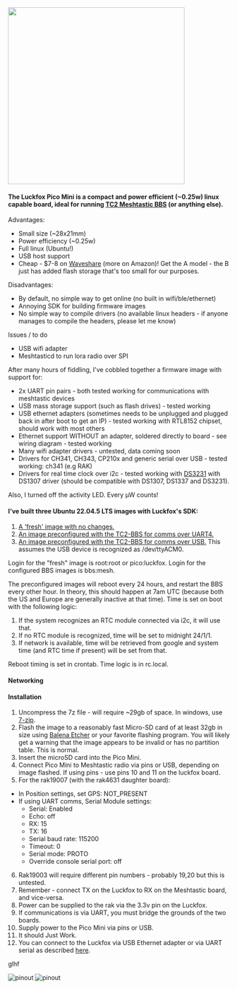 <img src="https://github.com/noon92/luckfox/blob/main/luckfox_pico_mini_tiny_linux_board.jpg" width="400">

#### The Luckfox Pico Mini is a compact and power efficient (~0.25w) linux capable board, ideal for running [TC2 Meshtastic BBS](https://github.com/TheCommsChannel/TC2-BBS-mesh) (or anything else).

Advantages:
* Small size (~28x21mm)
* Power efficiency (~0.25w)
* Full linux (Ubuntu!)
* USB host support
* Cheap - $7-8 on [Waveshare](https://www.waveshare.com/luckfox-pico-min.htm) (more on Amazon)! Get the A model - the B just has added flash storage that's too small for our purposes.

Disadvantages:
* By default, no simple way to get online (no built in wifi/ble/ethernet)
* Annoying SDK for building firmware images
* No simple way to compile drivers (no available linux headers - if anyone manages to compile the headers, please let me know)

Issues / to do
* USB wifi adapter
* Meshtasticd to run lora radio over SPI

After many hours of fiddling, I've cobbled together a firmware image with support for:
* 2x UART pin pairs - both tested working for communications with meshtastic devices
* USB mass storage support (such as flash drives) - tested working
* USB ethernet adapters (sometimes needs to be unplugged and plugged back in after boot to get an IP) - tested working with RTL8152 chipset, should work with most others
* Ethernet support WITHOUT an adapter, soldered directly to board - see wiring diagram - tested working
* Many wifi adapter drivers - untested, data coming soon
* Drivers for CH341, CH343, CP210x and generic serial over USB - tested working: ch341 (e.g RAK)
* Drivers for real time clock over i2c - tested working with [DS3231](https://aliexpress.com/item/1005007143842437.html) with DS1307 driver (should be compatible with DS1307, DS1337 and DS3231).

Also, I turned off the activity LED. Every μW counts!

#### I've built three Ubuntu 22.04.5 LTS images with Luckfox's SDK:
1. [A 'fresh' image with no changes.](https://drive.google.com/file/d/17ofd-bt6IVE3EDBe9cu1_IK2BuYEeg_a/view?usp=sharing)
2. [An image preconfigured with the TC2-BBS for comms over UART4.](https://drive.google.com/file/d/1YSlR-At4rCv29A_f9hgME6Z_D2mZ1WO3/view?usp=drive_link)
3. [An image preconfigured with the TC2-BBS for comms over USB.](https://drive.google.com/file/d/1iXApWAXAhl-iirATAJVD0Ilr2K8OdY3i/view?usp=sharing) This assumes the USB device is recognized as /dev/ttyACM0.

Login for the "fresh" image is root:root or pico:luckfox.  Login for the configured BBS images is bbs:mesh.

The preconfigured images will reboot every 24 hours, and restart the BBS every other hour. In theory, this should happen at 7am UTC (because both the US and Europe are generally inactive at that time). Time is set on boot with the following logic:
1. If the system recognizes an RTC module connected via i2c, it will use that.
2. If no RTC module is recognized, time will be set to midnight 24/1/1.
3. If network is available, time will be retrieved from google and system time (and RTC time if present) will be set from that.

Reboot timing is set in crontab. Time logic is in rc.local.

#### Networking

#### Installation
1. Uncompress the 7z file - will require ~29gb of space. In windows, use [7-zip](https://www.7-zip.org/).
2. Flash the image to a reasonably fast Micro-SD card of at least 32gb in size using [Balena Etcher](https://etcher.balena.io/) or your favorite flashing program. You will likely get a warning that the image appears to be invalid or has no partition table. This is normal.
3. Insert the microSD card into the Pico Mini.
4. Connect Pico Mini to Meshtastic radio via pins or USB, depending on image flashed. If using pins - use pins 10 and 11 on the luckfox board.
5. For the rak19007 (with the rak4631 daughter board):
  * In Position settings, set GPS: NOT_PRESENT
  * If using UART comms, Serial Module settings:
    * Serial: Enabled
    * Echo: off
    * RX: 15
    * TX: 16
    * Serial baud rate: 115200
    * Timeout: 0
    * Serial mode: PROTO
    * Override console serial port: off
6. Rak19003 will require different pin numbers - probably 19,20 but this is untested.
7. Remember - connect TX on the Luckfox to RX on the Meshtastic board, and vice-versa.
8. Power can be supplied to the rak via the 3.3v pin on the Luckfox.
9. If communications is via UART, you must bridge the grounds of the two boards.
10. Supply power to the Pico Mini via pins or USB.
11. It should Just Work.
12. You can connect to the Luckfox via USB Ethernet adapter or via UART serial as described [here](https://wiki.luckfox.com/Luckfox-Pico/Luckfox-Pico-RV1103/Luckfox-Pico-Login-UART/).





glhf

![pinout](https://github.com/noon92/luckfox/blob/main/luckfox_pico_mini_wiring_diagram.png)
![pinout](https://github.com/noon92/luckfox/blob/main/luckfox_pico_mini_original_wiring_diagram.jpg)
